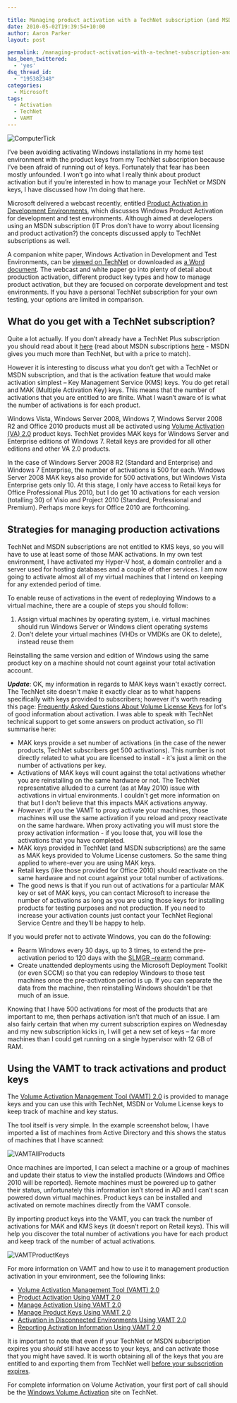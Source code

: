 ```yaml
---

title: Managing product activation with a TechNet subscription (and MSDN too)
date: 2010-05-02T19:39:54+10:00
author: Aaron Parker
layout: post

permalink: /managing-product-activation-with-a-technet-subscription-and-msdn-too/
has_been_twittered:
  - 'yes'
dsq_thread_id:
  - "195382348"
categories:
  - Microsoft
tags:
  - Activation
  - TechNet
  - VAMT
---
```

![ComputerTick]({{site.baseurl}}/media/2010/05/ComputerTick.png)

I’ve been avoiding activating Windows installations in my home test environment with the product keys from my TechNet subscription because I’ve been afraid of running out of keys. Fortunately that fear has been mostly unfounded. I won’t go into what I really think about product activation but if you’re interested in how to manage your TechNet or MSDN keys, I have discussed how I’m doing that here.

Microsoft delivered a webcast recently, entitled [Product Activation in Development Environments](https://msevents.microsoft.com/CUI/WebCastEventDetails.aspx?culture=en-US&EventID=1032448730), which discusses Windows Product Activation for development and test environments. Although aimed at developers using an MSDN subscription (IT Pros don’t have to worry about licensing and product activation?) the concepts discussed apply to TechNet subscriptions as well.

A companion white paper, Windows Activation in Development and Test Environments, can be [viewed on TechNet](http://technet.microsoft.com/en-us/library/dd981009.aspx) or downloaded as [a Word document](http://www.microsoft.com/downloads/details.aspx?displaylang=en&FamilyID=4dea973e-8235-4bad-8f6d-e08d14d08075). The webcast and white paper go into plenty of detail about production activation, different product key types and how to manage product activation, but they are focused on corporate development and test environments. If you have a personal TechNet subscription for your own testing, your options are limited in comparison.

## What do you get with a TechNet subscription?

Quite a lot actually. If you don’t already have a TechNet Plus subscription you should read about it [here](http://technet.microsoft.com/en-us/subscriptions/default.aspx) (read about MSDN subscriptions [here](http://msdn.microsoft.com/en-us/subscriptions/default.aspx) - MSDN gives you much more than TechNet, but with a price to match).

However it is interesting to discuss what you don’t get with a TechNet or MSDN subscription, and that is the activation feature that would make activation simplest – Key Management Service (KMS) keys. You do get retail and MAK (Multiple Activation Key) keys. This means that the number of activations that you are entitled to are finite. What I wasn’t aware of is what the number of activations is for each product.

Windows Vista, Windows Server 2008, Windows 7, Windows Server 2008 R2 and Office 2010 products must all be activated using [Volume Activation (VA) 2.0](http://technet.microsoft.com/en-gb/library/cc303277.aspx) product keys. TechNet provides MAK keys for Windows Server and Enterprise editions of Windows 7. Retail keys are provided for all other editions and other VA 2.0 products.

In the case of Windows Server 2008 R2 (Standard and Enterprise) and Windows 7 Enterprise, the number of activations is 500 for each. Windows Server 2008 MAK keys also provide for 500 activations, but Windows Vista Enterprise gets only 10. At this stage, I only have access to Retail keys for Office Professional Plus 2010, but I do get 10 activations for each version (totalling 30) of Visio and Project 2010 (Standard, Professional and Premium). Perhaps more keys for Office 2010 are forthcoming.

## Strategies for managing production activations

TechNet and MSDN subscriptions are not entitled to KMS keys, so you will have to use at least some of those MAK activations. In my own test environment, I have activated my Hyper-V host, a domain controller and a server used for hosting databases and a couple of other services. I am now going to activate almost all of my virtual machines that I intend on keeping for any extended period of time.

To enable reuse of activations in the event of redeploying Windows to a virtual machine, there are a couple of steps you should follow:

  1. Assign virtual machines by operating system, i.e. virtual machines should run Windows Server or Windows client operating systems
  2. Don’t delete your virtual machines (VHDs or VMDKs are OK to delete), instead reuse them 

Reinstalling the same version and edition of Windows using the same product key on a machine should not count against your total activation account.

**_Update_**: OK, my information in regards to MAK keys wasn't exactly correct. The TechNet site doesn't make it exactly clear as to what happens specifically with keys provided to subscribers; however it's worth reading this page: [Frequently Asked Questions About Volume License Keys](http://www.microsoft.com/licensing/existing-customers/product-activation-faq.aspx) for lot's of good information about activation. I was able to speak with TechNet technical support to get some answers on product activation, so I'll summarise here:

* MAK keys provide a set number of activations (in the case of the newer products, TechNet subscribers get 500 activations). This number is not directly related to what you are licensed to install - it's just a limit on the number of activations per key.
* Activations of MAK keys will count against the total activations whether you are reinstalling on the same hardware or not. The TechNet representative alluded to a current (as at May 2010) issue with activations in virtual environments. I couldn't get more information on that but I don't believe that this impacts MAK activations anyway.
* _However_: if you the VAMT to proxy activate your machines, those machines will use the same activation if you reload and proxy reactivate on the same hardware. When proxy activating you will must store the proxy activation information - if you loose that, you will lose the activations that you have completed.
* MAK keys provided in TechNet (and MSDN subscriptions) are the same as MAK keys provided to Volume License customers. So the same thing applied to where-ever you are using MAK keys.
* Retail keys (like those provided for Office 2010) should reactivate on the same hardware and not count against your total number of activations.
* The good news is that if you run out of activations for a particular MAK key or set of MAK keys, you can contact Microsoft to increase the number of activations as long as you are using those keys for installing products for testing purposes and not production. If you need to increase your activation counts just contact your TechNet Regional Service Centre and they'll be happy to help.

If you would prefer not to activate Windows, you can do the following:

* Rearm Windows every 30 days, up to 3 times, to extend the pre-activation period to 120 days with the [SLMGR –rearm](http://www.google.co.uk/search?hl=en&source=hp&q=windows+activation+rearm&btnG=Google+Search&meta=&aq=f&oq=) command.
* Create unattended deployments using the Microsoft Deployment Toolkit (or even SCCM) so that you can redeploy Windows to those test machines once the pre-activation period is up. If you can separate the data from the machine, then reinstalling Windows shouldn’t be that much of an issue.

Knowing that I have 500 activations for most of the products that are important to me, then perhaps activation isn’t that much of an issue. I am also fairly certain that when my current subscription expires on Wednesday and my new subscription kicks in, I will get a new set of keys – far more machines than I could get running on a single hypervisor with 12 GB of RAM.

## Using the VAMT to track activations and product keys

The [Volume Activation Management Tool (VAMT) 2.0](http://www.microsoft.com/downloads/details.aspx?displaylang=en&FamilyID=ec7156d2-2864-49ee-bfcb-777b898ad582) is provided to manage keys and you can use this with TechNet, MSDN or Volume License keys to keep track of machine and key status.

The tool itself is very simple. In the example screenshot below, I have imported a list of machines from Active Directory and this shows the status of machines that I have scanned:

![VAMTAllProducts]({{site.baseurl}}/media/2010/05/VAMTAllProducts.png)

Once machines are imported, I can select a machine or a group of machines and update their status to view the installed products (Windows and Office 2010 will be reported). Remote machines must be powered up to gather their status, unfortunately this information isn’t stored in AD and I can’t scan powered down virtual machines. Product keys can be installed and activated on remote machines directly from the VAMT console.

By importing product keys into the VAMT, you can track the number of activations for MAK and KMS keys (it doesn’t report on Retail keys). This will help you discover the total number of activations you have for each product and keep track of the number of actual activations.

![VAMTProductKeys]({{site.baseurl}}/media/2010/05/VAMTProductKeys.png)

For more information on VAMT and how to use it to management production activation in your environment, see the following links:

* [Volume Activation Management Tool (VAMT) 2.0](http://www.microsoft.com/downloads/details.aspx?displaylang=en&FamilyID=ec7156d2-2864-49ee-bfcb-777b898ad582)
* [Product Activation Using VAMT 2.0](http://www.microsoft.com/downloads/details.aspx?displaylang=en&FamilyID=6e1377c3-9348-4b89-a92d-3e4801bcd2bf)
* [Manage Activation Using VAMT 2.0](http://www.microsoft.com/downloads/details.aspx?displaylang=en&FamilyID=a6d4ee56-a19e-4b62-a5c8-94eb8b9a4d78)
* [Manage Product Keys Using VAMT 2.0](http://www.microsoft.com/downloads/details.aspx?displaylang=en&FamilyID=812e96b3-5be5-448b-881f-d8ef9f89f37c)
* [Activation in Disconnected Environments Using VAMT 2.0](http://www.microsoft.com/downloads/details.aspx?displaylang=en&FamilyID=0bbd06d1-f483-4e6b-9fdc-beaf28edfe4a)
* [Reporting Activation Information Using VAMT 2.0](http://www.microsoft.com/downloads/details.aspx?displaylang=en&FamilyID=e0fb0042-4aee-4bb2-8b93-266fa29b8575)

It is important to note that even if your TechNet or MSDN subscription expires you _should_ still have access to your keys, and can activate those that you might have saved. It is worth obtaining all of the keys that you are entitled to and exporting them from TechNet well [before your subscription expires]({{site.baseurl}}/general/export-your-product-keys-before-your-technet-subscription-expires).

For complete information on Volume Activation, your first port of call should be the [Windows Volume Activation](http://technet.microsoft.com/volumeactivation) site on TechNet.

